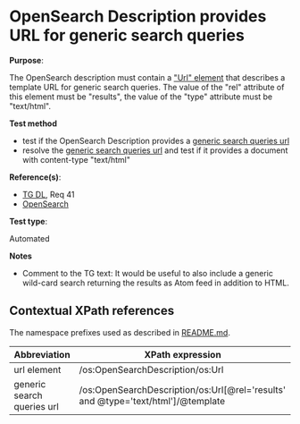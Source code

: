 # OpenSearch Description provides URL for generic search queries

**Purpose**:

The OpenSearch description must contain a ["Url" element](#urlelement) that describes a template URL for generic search queries. The value of the "rel" attribute of this element must be "results", the value of the "type" attribute must be "text/html".

**Test method**

* test if the OpenSearch Description provides a [generic search queries url](#genericsearchurl)
* resolve the [generic search queries url](#genericsearchurl) and test if it provides a document with content-type "text/html"

**Reference(s)**:

* [TG DL](README.md#ref_TG_DL), Req 41
* [OpenSearch](README.md#ref_opensearch)

**Test type**:

Automated

**Notes**

* Comment to the TG text: It would be useful to also include a generic wild-card search returning the results as Atom feed in addition to HTML.

## Contextual XPath references

The namespace prefixes used as described in [README.md](README.md#namespaces).

Abbreviation                                               |  XPath expression
---------------------------------------------------------- | -------------------------------------------------------------------------
url element <a name="urlelement"></a> | /os:OpenSearchDescription/os:Url
generic search queries url <a name="genericsearchurl"></a> | /os:OpenSearchDescription/os:Url[@rel='results' and @type='text/html']/@template
